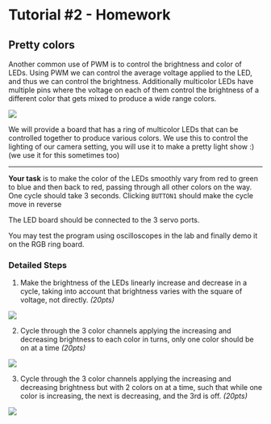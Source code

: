 # Tutorial #2 - Homework

## Pretty colors

Another common use of PWM is to control the brightness and color of LEDs. Using PWM we can control the average voltage applied to the LED, and thus we can control the brightness. Additionally multicolor LEDs have multiple pins where the voltage on each of them control the brightness of a different color that gets mixed to produce a wide range colors.

![](https://i.imgur.com/lf5N8Xu.png)

We will provide a board that has a ring of multicolor LEDs that can be controlled together to produce various colors. We use this to control the lighting of our camera setting, you will use it to make a pretty light show :) (we use it for this sometimes too)

---

**Your task** is to make the color of the LEDs smoothly vary from red to green to blue and then back to red, passing through all other colors on the way. One cycle should take 3 seconds. Clicking `BUTTON1` should make the cycle move in reverse

The LED board should be connected to the 3 servo ports.

You may test the program using oscilloscopes in the lab and finally demo it on the RGB ring board.

### Detailed Steps

1. Make the brightness of the LEDs linearly increase and decrease in a cycle, taking into account that brightness varies with the square of voltage, not directly. *(20pts)*

![](https://i.imgur.com/g1e5Dxv.png)


2. Cycle through the 3 color channels applying the increasing and decreasing brightness to each color in turns, only one color should be on at a time *(20pts)*

![](https://i.imgur.com/slA56cl.png)


3. Cycle through the 3 color channels applying the increasing and decreasing brightness but with 2 colors on at a time, such that while one color is increasing, the next is decreasing, and the 3rd is off. *(20pts)*

![](https://i.imgur.com/5CqEV5d.png)
